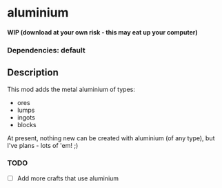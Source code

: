 # aluminium
#### WIP (download at your own risk - this may eat up your computer)

### Dependencies: default

## Description

This mod adds the metal aluminium of types:
- ores
- lumps
- ingots
- blocks

At present, nothing new can be created with aluminium (of any type), but I've plans - lots of 'em! ;)

### TODO
- [ ] Add more crafts that use aluminium
